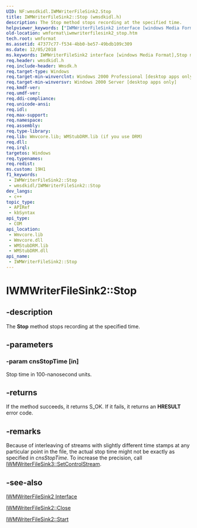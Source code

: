 ```yaml
---
UID: NF:wmsdkidl.IWMWriterFileSink2.Stop
title: IWMWriterFileSink2::Stop (wmsdkidl.h)
description: The Stop method stops recording at the specified time.
helpviewer_keywords: ["IWMWriterFileSink2 interface [windows Media Format]","Stop method","IWMWriterFileSink2.Stop","IWMWriterFileSink2::Stop","IWMWriterFileSink2Stop","Stop","Stop method [windows Media Format]","Stop method [windows Media Format]","IWMWriterFileSink2 interface","wmformat.iwmwriterfilesink2_stop","wmsdkidl/IWMWriterFileSink2::Stop"]
old-location: wmformat\iwmwriterfilesink2_stop.htm
tech.root: wmformat
ms.assetid: 47377c77-f534-4bb0-be57-49bdb109c309
ms.date: 12/05/2018
ms.keywords: IWMWriterFileSink2 interface [windows Media Format],Stop method, IWMWriterFileSink2.Stop, IWMWriterFileSink2::Stop, IWMWriterFileSink2Stop, Stop, Stop method [windows Media Format], Stop method [windows Media Format],IWMWriterFileSink2 interface, wmformat.iwmwriterfilesink2_stop, wmsdkidl/IWMWriterFileSink2::Stop
req.header: wmsdkidl.h
req.include-header: Wmsdk.h
req.target-type: Windows
req.target-min-winverclnt: Windows 2000 Professional [desktop apps only],Windows Media Format 7 SDK, or later versions of the SDK
req.target-min-winversvr: Windows 2000 Server [desktop apps only]
req.kmdf-ver: 
req.umdf-ver: 
req.ddi-compliance: 
req.unicode-ansi: 
req.idl: 
req.max-support: 
req.namespace: 
req.assembly: 
req.type-library: 
req.lib: Wmvcore.lib; WMStubDRM.lib (if you use DRM)
req.dll: 
req.irql: 
targetos: Windows
req.typenames: 
req.redist: 
ms.custom: 19H1
f1_keywords:
 - IWMWriterFileSink2::Stop
 - wmsdkidl/IWMWriterFileSink2::Stop
dev_langs:
 - c++
topic_type:
 - APIRef
 - kbSyntax
api_type:
 - COM
api_location:
 - Wmvcore.lib
 - Wmvcore.dll
 - WMStubDRM.lib
 - WMStubDRM.dll
api_name:
 - IWMWriterFileSink2::Stop
---
```


# IWMWriterFileSink2::Stop


## -description

The <b>Stop</b> method stops recording at the specified time.

## -parameters

### -param cnsStopTime [in]

Stop time in 100-nanosecond units.

## -returns

If the method succeeds, it returns S_OK. If it fails, it returns an <b>HRESULT</b> error code.

## -remarks

Because of interleaving of streams with slightly different time stamps at any particular point in the file, the actual stop time might not be exactly as specified in <i>cnsStopTime</i>. To increase the precision, call <a href="/windows/desktop/api/wmsdkidl/nf-wmsdkidl-iwmwriterfilesink3-setcontrolstream">IWMWriterFileSink3::SetControlStream</a>.

## -see-also

<a href="/windows/desktop/api/wmsdkidl/nn-wmsdkidl-iwmwriterfilesink2">IWMWriterFileSink2 Interface</a>



<a href="/windows/desktop/api/wmsdkidl/nf-wmsdkidl-iwmwriterfilesink2-close">IWMWriterFileSink2::Close</a>



<a href="/windows/desktop/api/wmsdkidl/nf-wmsdkidl-iwmwriterfilesink2-start">IWMWriterFileSink2::Start</a>

